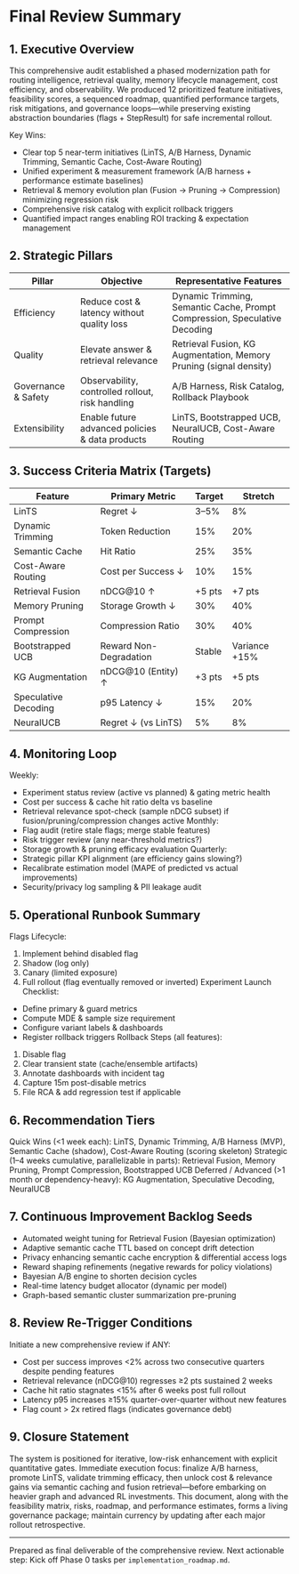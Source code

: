 # Final Review Summary

## 1. Executive Overview

This comprehensive audit established a phased modernization path for routing intelligence, retrieval quality, memory lifecycle management, cost efficiency, and observability. We produced 12 prioritized feature initiatives, feasibility scores, a sequenced roadmap, quantified performance targets, risk mitigations, and governance loops—while preserving existing abstraction boundaries (flags + StepResult) for safe incremental rollout.

Key Wins:

- Clear top 5 near-term initiatives (LinTS, A/B Harness, Dynamic Trimming, Semantic Cache, Cost-Aware Routing)
- Unified experiment & measurement framework (A/B harness + performance estimate baselines)
- Retrieval & memory evolution plan (Fusion → Pruning → Compression) minimizing regression risk
- Comprehensive risk catalog with explicit rollback triggers
- Quantified impact ranges enabling ROI tracking & expectation management

## 2. Strategic Pillars

| Pillar | Objective | Representative Features |
|--------|-----------|-------------------------|
| Efficiency | Reduce cost & latency without quality loss | Dynamic Trimming, Semantic Cache, Prompt Compression, Speculative Decoding |
| Quality | Elevate answer & retrieval relevance | Retrieval Fusion, KG Augmentation, Memory Pruning (signal density) |
| Governance & Safety | Observability, controlled rollout, risk handling | A/B Harness, Risk Catalog, Rollback Playbook |
| Extensibility | Enable future advanced policies & data products | LinTS, Bootstrapped UCB, NeuralUCB, Cost-Aware Routing |

## 3. Success Criteria Matrix (Targets)

| Feature | Primary Metric | Target | Stretch |
|---------|---------------|--------|---------|
| LinTS | Regret ↓ | 3–5% | 8% |
| Dynamic Trimming | Token Reduction | 15% | 20% |
| Semantic Cache | Hit Ratio | 25% | 35% |
| Cost-Aware Routing | Cost per Success ↓ | 10% | 15% |
| Retrieval Fusion | nDCG@10 ↑ | +5 pts | +7 pts |
| Memory Pruning | Storage Growth ↓ | 30% | 40% |
| Prompt Compression | Compression Ratio | 30% | 40% |
| Bootstrapped UCB | Reward Non-Degradation | Stable | Variance +15% |
| KG Augmentation | nDCG@10 (Entity) ↑ | +3 pts | +5 pts |
| Speculative Decoding | p95 Latency ↓ | 15% | 20% |
| NeuralUCB | Regret ↓ (vs LinTS) | 5% | 8% |

## 4. Monitoring Loop

Weekly:

- Experiment status review (active vs planned) & gating metric health
- Cost per success & cache hit ratio delta vs baseline
- Retrieval relevance spot-check (sample nDCG subset) if fusion/pruning/compression changes active
Monthly:
- Flag audit (retire stale flags; merge stable features)
- Risk trigger review (any near-threshold metrics?)
- Storage growth & pruning efficacy evaluation
Quarterly:
- Strategic pillar KPI alignment (are efficiency gains slowing?)
- Recalibrate estimation model (MAPE of predicted vs actual improvements)
- Security/privacy log sampling & PII leakage audit

## 5. Operational Runbook Summary

Flags Lifecycle:

1. Implement behind disabled flag
2. Shadow (log only)
3. Canary (limited exposure)
4. Full rollout (flag eventually removed or inverted)
Experiment Launch Checklist:

- Define primary & guard metrics
- Compute MDE & sample size requirement
- Configure variant labels & dashboards
- Register rollback triggers
Rollback Steps (all features):

1. Disable flag
2. Clear transient state (cache/ensemble artifacts)
3. Annotate dashboards with incident tag
4. Capture 15m post-disable metrics
5. File RCA & add regression test if applicable

## 6. Recommendation Tiers

Quick Wins (<1 week each): LinTS, Dynamic Trimming, A/B Harness (MVP), Semantic Cache (shadow), Cost-Aware Routing (scoring skeleton)
Strategic (1–4 weeks cumulative, parallelizable in parts): Retrieval Fusion, Memory Pruning, Prompt Compression, Bootstrapped UCB
Deferred / Advanced (>1 month or dependency-heavy): KG Augmentation, Speculative Decoding, NeuralUCB

## 7. Continuous Improvement Backlog Seeds

- Automated weight tuning for Retrieval Fusion (Bayesian optimization)
- Adaptive semantic cache TTL based on concept drift detection
- Privacy enhancing semantic cache encryption & differential access logs
- Reward shaping refinements (negative rewards for policy violations)
- Bayesian A/B engine to shorten decision cycles
- Real-time latency budget allocator (dynamic per model)
- Graph-based semantic cluster summarization pre-pruning

## 8. Review Re-Trigger Conditions

Initiate a new comprehensive review if ANY:

- Cost per success improves <2% across two consecutive quarters despite pending features
- Retrieval relevance (nDCG@10) regresses ≥2 pts sustained 2 weeks
- Cache hit ratio stagnates <15% after 6 weeks post full rollout
- Latency p95 increases ≥15% quarter-over-quarter without new features
- Flag count > 2x retired flags (indicates governance debt)

## 9. Closure Statement

The system is positioned for iterative, low-risk enhancement with explicit quantitative gates. Immediate execution focus: finalize A/B harness, promote LinTS, validate trimming efficacy, then unlock cost & relevance gains via semantic caching and fusion retrieval—before embarking on heavier graph and advanced RL investments. This document, along with the feasibility matrix, risks, roadmap, and performance estimates, forms a living governance package; maintain currency by updating after each major rollout retrospective.

---
Prepared as final deliverable of the comprehensive review. Next actionable step: Kick off Phase 0 tasks per `implementation_roadmap.md`.
